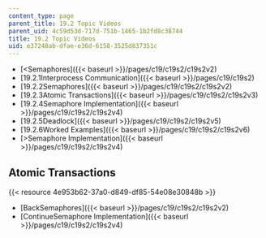 ```yaml
---
content_type: page
parent_title: 19.2 Topic Videos
parent_uid: 4c59d53d-717d-751b-1465-1b2fd8c38744
title: 19.2 Topic Videos
uid: e37248ab-dfae-e36d-6158-3525d837351c
---
```


*   [\<Semaphores]({{< baseurl >}}/pages/c19/c19s2/c19s2v2)
*   [19.2.1Interprocess Communication]({{< baseurl >}}/pages/c19/c19s2)
*   [19.2.2Semaphores]({{< baseurl >}}/pages/c19/c19s2/c19s2v2)
*   [19.2.3Atomic Transactions]({{< baseurl >}}/pages/c19/c19s2/c19s2v3)
*   [19.2.4Semaphore Implementation]({{< baseurl >}}/pages/c19/c19s2/c19s2v4)
*   [19.2.5Deadlock]({{< baseurl >}}/pages/c19/c19s2/c19s2v5)
*   [19.2.6Worked Examples]({{< baseurl >}}/pages/c19/c19s2/c19s2v6)
*   [\>Semaphore Implementation]({{< baseurl >}}/pages/c19/c19s2/c19s2v4)

Atomic Transactions
-------------------

{{< resource 4e953b62-37a0-d849-df85-54e08e30848b >}}

*   [BackSemaphores]({{< baseurl >}}/pages/c19/c19s2/c19s2v2)
*   [ContinueSemaphore Implementation]({{< baseurl >}}/pages/c19/c19s2/c19s2v4)